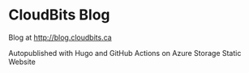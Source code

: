 # CloudBits Blog
Blog at http://blog.cloudbits.ca

Autopublished with Hugo and GitHub Actions on Azure Storage Static Website
